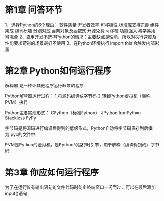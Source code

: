 # 第1章 问答环节
1、选择Python的6个理由： 软件质量  开发者效率  可移植性  标准库支持完善  组件集成  编码乐趣
分别对应 面向对象及函数式  开源免费  可移植  功能强大  易学易用  可混合
2、应用开发不选择Python的情况：主要缺点是性能，所以对执行速度及性能要求苛刻的场景最好不使用
3、在Python环境执行 import this  会触发内部彩蛋


# 第2章 Python如何运行程序
解释器 是一种让其他程序运行起来的程序

Python解释器运行过程： 1.将源码编译成字节码   2.转到Python虚拟机（简称PVM）执行

Python主要实现形式： CPython（标准Python）   JPython   IronPython   Stackless   PyPy

字节码是将源码进行编译后得到的低级形式，Python自动将字节码保存到后缀为.pyc的文件中

PVM是Python的虚拟机，是Python的运行时引擎，用于解释（编译得到的）字节码



# 第3章 你应如何运行程序
为了在运行仅有输出语句的文件代码时防止终端窗口一闪而过，可以在最后添加input()语句




